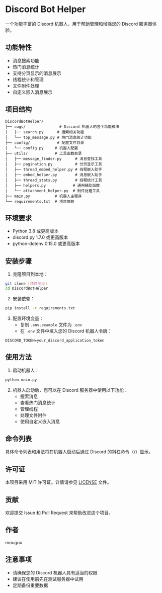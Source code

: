 # Discord Bot Helper

一个功能丰富的 Discord 机器人，用于帮助管理和增强您的 Discord 服务器体验。

## 功能特性

- 消息搜索功能
- 热门消息统计
- 支持分页显示的消息展示
- 线程统计和管理
- 文件附件处理
- 自定义嵌入消息展示

## 项目结构

```
DiscordBotHelper/
├── cogs/               # Discord 机器人的各个功能模块
│   ├── search.py      # 搜索相关功能
│   └── top_message.py # 热门消息统计功能
├── config/            # 配置文件目录
│   └── config.py     # 机器人配置
├── utils/            # 工具函数目录
│   ├── message_finder.py      # 消息查找工具
│   ├── pagination.py          # 分页显示工具
│   ├── thread_embed_helper.py # 线程嵌入助手
│   ├── embed_helper.py        # 消息嵌入助手
│   ├── thread_stats.py        # 线程统计工具
│   ├── helpers.py            # 通用辅助函数
│   └── attachment_helper.py  # 附件处理工具
├── main.py           # 机器人主程序
└── requirements.txt  # 项目依赖
```

## 环境要求

- Python 3.8 或更高版本
- discord.py 1.7.0 或更高版本
- python-dotenv 0.15.0 或更高版本

## 安装步骤

1. 克隆项目到本地：
```bash
git clone [项目地址]
cd DiscordBotHelper
```

2. 安装依赖：
```bash
pip install -r requirements.txt
```

3. 配置环境变量：
   - 复制 `.env.example` 文件为 `.env`
   - 在 `.env` 文件中填入您的 Discord 机器人令牌：
```
DISCORD_TOKEN=your_discord_application_token
```

## 使用方法

1. 启动机器人：
```bash
python main.py
```

2. 机器人启动后，您可以在 Discord 服务器中使用以下功能：
   - 搜索消息
   - 查看热门消息统计
   - 管理线程
   - 处理文件附件
   - 使用自定义嵌入消息

## 命令列表

具体命令列表和用法将在机器人启动后通过 Discord 的斜杠命令（/）显示。

## 许可证

本项目采用 MIT 许可证。详情请参见 [LICENSE](LICENSE) 文件。

## 贡献

欢迎提交 Issue 和 Pull Request 来帮助改进这个项目。

## 作者

mouguu

## 注意事项

- 请确保您的 Discord 机器人具有适当的权限
- 建议在使用前先在测试服务器中试用
- 定期备份重要数据
